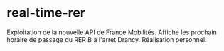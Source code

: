 # real-time-rer
Exploitation de la nouvelle API de France Mobilités. Affiche les prochain horaire de passage du RER B à l'arret Drancy. Réalisation personnel.
